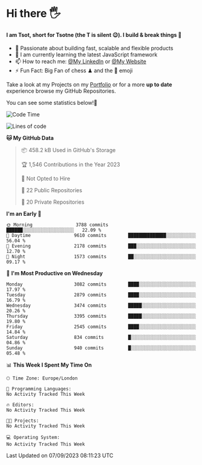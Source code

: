 # Hi there :raised_hand_with_fingers_splayed:
#### I am Tsot, short for Tsotne (the T is silent :wink:). I build & break things :space_invader:
- :telescope: Passionate about building fast, scalable and flexible products
- :seedling: I am currently learning the latest JavaScript framework 
- :mailbox: How to reach me: [@My LinkedIn](https://www.linkedin.com/in/tsotne-gvadzabia/) or [@My Website](https://tsotne.co.uk/contact)
- :zap: Fun Fact: Big Fan of chess ♟ and the 👾 emoji

Take a look at my Projects on my [Portfolio](https://tsotne.co.uk/) or for a more **up to date** experience browse my GitHub Repositories.

You can see some statistics below!:space_invader:
<!--START_SECTION:waka-->
![Code Time](http://img.shields.io/badge/Code%20Time-761%20hrs%202%20mins-blue)

![Lines of code](https://img.shields.io/badge/From%20Hello%20World%20I%27ve%20Written-7.5%20million%20lines%20of%20code-blue)

**🐱 My GitHub Data** 

> 📦 458.2 kB Used in GitHub's Storage 
 > 
> 🏆 1,546 Contributions in the Year 2023
 > 
> 🚫 Not Opted to Hire
 > 
> 📜 22 Public Repositories 
 > 
> 🔑 20 Private Repositories 
 > 
**I'm an Early 🐤** 

```text
🌞 Morning                3788 commits        ██████░░░░░░░░░░░░░░░░░░░   22.09 % 
🌆 Daytime                9610 commits        ██████████████░░░░░░░░░░░   56.04 % 
🌃 Evening                2178 commits        ███░░░░░░░░░░░░░░░░░░░░░░   12.70 % 
🌙 Night                  1573 commits        ██░░░░░░░░░░░░░░░░░░░░░░░   09.17 % 
```
📅 **I'm Most Productive on Wednesday** 

```text
Monday                   3082 commits        ████░░░░░░░░░░░░░░░░░░░░░   17.97 % 
Tuesday                  2879 commits        ████░░░░░░░░░░░░░░░░░░░░░   16.79 % 
Wednesday                3474 commits        █████░░░░░░░░░░░░░░░░░░░░   20.26 % 
Thursday                 3395 commits        █████░░░░░░░░░░░░░░░░░░░░   19.80 % 
Friday                   2545 commits        ████░░░░░░░░░░░░░░░░░░░░░   14.84 % 
Saturday                 834 commits         █░░░░░░░░░░░░░░░░░░░░░░░░   04.86 % 
Sunday                   940 commits         █░░░░░░░░░░░░░░░░░░░░░░░░   05.48 % 
```


📊 **This Week I Spent My Time On** 

```text
🕑︎ Time Zone: Europe/London

💬 Programming Languages: 
No Activity Tracked This Week

🔥 Editors: 
No Activity Tracked This Week

🐱‍💻 Projects: 
No Activity Tracked This Week

💻 Operating System: 
No Activity Tracked This Week
```


 Last Updated on 07/09/2023 08:11:23 UTC
<!--END_SECTION:waka-->
